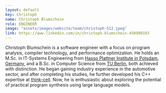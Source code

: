 ```yaml
---
layout: default
key: Christoph
name: Christoph Blumschein
role: ENGINEER
image: "assets/images/website/team/christoph-512.jpeg"
link: https://www.linkedin.com/in/christoph-blumschein-450980193
---
```


Christoph Blumschein is a software engineer with a focus on program analysis, compiler technology, and performance optimization. He holds an M.Sc. in IT-Systems Engineering from <a href="https://hpi.de/en/">Hasso Plattner Institute in Potsdam, Germany</a>, and a B.Sc. in Computer Science from <a href="https://www.tu.berlin/en/">TU Berlin</a>, both achieved with distinction.
He began gaining industry experience in the automotive sector, and after completing his studies, he further developed his C++ expertise at <a href="https://www.think-cell.com/en">think-cell</a>. Now, he is enthusiastic about exploring the potential of practical program synthesis using large language models.